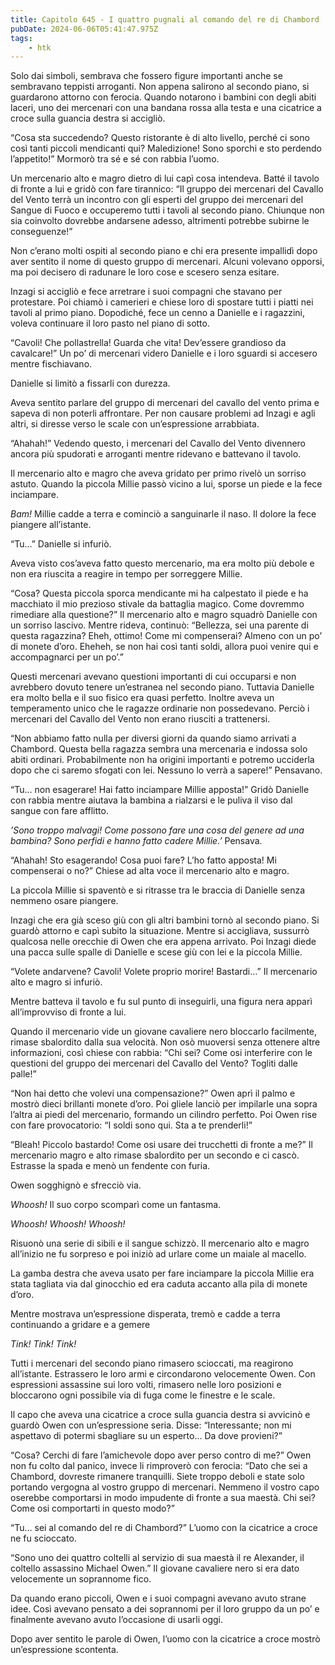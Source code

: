 ```yaml
---
title: Capitolo 645 - I quattro pugnali al comando del re di Chambord
pubDate: 2024-06-06T05:41:47.975Z
tags:
    - htk
---
```


Solo dai simboli, sembrava che fossero figure importanti anche se sembravano teppisti arroganti. Non appena salirono al secondo piano, si guardarono attorno con ferocia. Quando notarono i bambini con degli abiti laceri, uno dei mercenari con una bandana rossa alla testa e una cicatrice a croce sulla guancia destra si accigliò.

“Cosa sta succedendo? Questo ristorante è di alto livello, perché ci sono così tanti piccoli mendicanti qui? Maledizione! Sono sporchi e sto perdendo l’appetito!” Mormorò tra sé e sé con rabbia l’uomo.

Un mercenario alto e magro dietro di lui capì cosa intendeva. Batté il tavolo di fronte a lui e gridò con fare tirannico: “Il gruppo dei mercenari del Cavallo del Vento terrà un incontro con gli esperti del gruppo dei mercenari del Sangue di Fuoco e occuperemo tutti i tavoli al secondo piano. Chiunque non sia coinvolto dovrebbe andarsene adesso, altrimenti potrebbe subirne le conseguenze!”

Non c’erano molti ospiti al secondo piano e chi era presente impallidì dopo aver sentito il nome di questo gruppo di mercenari. Alcuni volevano opporsi, ma poi decisero di radunare le loro cose e scesero senza esitare.

Inzagi si accigliò e fece arretrare i suoi compagni che stavano per protestare. Poi chiamò i camerieri e chiese loro di spostare tutti i piatti nei tavoli al primo piano. Dopodiché, fece un cenno a Danielle e i ragazzini, voleva continuare il loro pasto nel piano di sotto.

“Cavoli! Che pollastrella! Guarda che vita! Dev’essere grandioso da cavalcare!” Un po’ di mercenari videro Danielle e i loro sguardi si accesero mentre fischiavano.

Danielle si limitò a fissarli con durezza.

Aveva sentito parlare del gruppo di mercenari del cavallo del vento prima e sapeva di non poterli affrontare. Per non causare problemi ad Inzagi e agli altri, si diresse verso le scale con un’espressione arrabbiata.

“Ahahah!” Vedendo questo, i mercenari del Cavallo del Vento divennero ancora più spudorati e arroganti mentre ridevano e battevano il tavolo.

Il mercenario alto e magro che aveva gridato per primo rivelò un sorriso astuto. Quando la piccola Millie passò vicino a lui, sporse un piede e la fece inciampare.

<em>Bam!</em> Millie cadde a terra e cominciò a sanguinarle il naso. Il dolore la fece piangere all’istante.

“Tu…” Danielle si infuriò.

Aveva visto cos’aveva fatto questo mercenario, ma era molto più debole e non era riuscita a reagire in tempo per sorreggere Millie.

“Cosa? Questa piccola sporca mendicante mi ha calpestato il piede e ha macchiato il mio prezioso stivale da battaglia magico. Come dovremmo rimediare alla questione?” Il mercenario alto e magro squadrò Danielle con un sorriso lascivo. Mentre rideva, continuò: “Bellezza, sei una parente di questa ragazzina? Eheh, ottimo! Come mi compenserai? Almeno con un po’ di monete d’oro. Eheheh, se non hai così tanti soldi, allora puoi venire qui e accompagnarci per un po’.”

Questi mercenari avevano questioni importanti di cui occuparsi e non avrebbero dovuto tenere un’estranea nel secondo piano. Tuttavia Danielle era molto bella e il suo fisico era quasi perfetto. Inoltre aveva un temperamento unico che le ragazze ordinarie non possedevano. Perciò i mercenari del Cavallo del Vento non erano riusciti a trattenersi.

“Non abbiamo fatto nulla per diversi giorni da quando siamo arrivati a Chambord. Questa bella ragazza sembra una mercenaria e indossa solo abiti ordinari. Probabilmente non ha origini importanti e potremo ucciderla dopo che ci saremo sfogati con lei. Nessuno lo verrà a sapere!” Pensavano.

“Tu… non esagerare! Hai fatto inciampare Millie apposta!” Gridò Danielle con rabbia mentre aiutava la bambina a rialzarsi e le puliva il viso dal sangue con fare afflitto.

<em>’Sono troppo malvagi! Come possono fare una cosa del genere ad una bambina? Sono perfidi e hanno fatto cadere Millie.’</em> Pensava.

“Ahahah! Sto esagerando! Cosa puoi fare? L’ho fatto apposta! Mi compenserai o no?” Chiese ad alta voce il mercenario alto e magro.

La piccola Millie si spaventò e si ritrasse tra le braccia di Danielle senza nemmeno osare piangere.

Inzagi che era già sceso giù con gli altri bambini tornò al secondo piano. Si guardò attorno e capì subito la situazione. Mentre si accigliava, sussurrò qualcosa nelle orecchie di Owen che era appena arrivato.
Poi Inzagi diede una pacca sulle spalle di Danielle e scese giù con lei e la piccola Millie.

“Volete andarvene? Cavoli! Volete proprio morire! Bastardi…” Il mercenario alto e magro si infuriò.

Mentre batteva il tavolo e fu sul punto di inseguirli, una figura nera apparì all’improvviso di fronte a lui.

Quando il mercenario vide un giovane cavaliere nero bloccarlo facilmente, rimase sbalordito dalla sua velocità. Non osò muoversi senza ottenere altre informazioni, così chiese con rabbia: “Chi sei? Come osi interferire con le questioni del gruppo dei mercenari del Cavallo del Vento? Togliti dalle palle!”

“Non hai detto che volevi una compensazione?” Owen aprì il palmo e mostrò dieci brillanti monete d’oro. Poi gliele lanciò per impilarle una sopra l’altra ai piedi del mercenario, formando un cilindro perfetto. Poi Owen rise con fare provocatorio: “I soldi sono qui. Sta a te prenderli!”

“Bleah! Piccolo bastardo! Come osi usare dei trucchetti di fronte a me?” Il mercenario magro e alto rimase sbalordito per un secondo e ci cascò. Estrasse la spada e menò un fendente con furia.

Owen sogghignò e sfrecciò via.

<em>Whoosh!</em> Il suo corpo scomparì come un fantasma.

<em>Whoosh! Whoosh! Whoosh!</em>

Risuonò una serie di sibili e il sangue schizzò. Il mercenario alto e magro all’inizio ne fu sorpreso e poi iniziò ad urlare come un maiale al macello.

La gamba destra che aveva usato per fare inciampare la piccola Millie era stata tagliata via dal ginocchio ed era caduta accanto alla pila di monete d’oro.

Mentre mostrava un’espressione disperata, tremò e cadde a terra continuando a gridare e a gemere

<em>Tink! Tink! Tink!</em>

Tutti i mercenari del secondo piano rimasero scioccati, ma reagirono all’istante. Estrassero le loro armi e circondarono velocemente Owen. Con espressioni assassine sui loro volti, rimasero nelle loro posizioni e bloccarono ogni possibile via di fuga come le finestre e le scale.

Il capo che aveva una cicatrice a croce sulla guancia destra si avvicinò e guardò Owen con un’espressione seria. Disse: “Interessante; non mi aspettavo di potermi sbagliare su un esperto… Da dove provieni?”

“Cosa? Cerchi di fare l’amichevole dopo aver perso contro di me?” Owen non fu colto dal panico, invece li rimproverò con ferocia: “Dato che sei a Chambord, dovreste rimanere tranquilli. Siete troppo deboli e state solo portando vergogna al vostro gruppo di mercenari. Nemmeno il vostro capo oserebbe comportarsi in modo impudente di fronte a sua maestà. Chi sei? Come osi comportarti in questo modo?”

“Tu… sei al comando del re di Chambord?” L’uomo con la cicatrice a croce ne fu scioccato.

“Sono uno dei quattro coltelli al servizio di sua maestà il re Alexander, il coltello assassino Michael Owen.” Il giovane cavaliere nero si era dato velocemente un soprannome fico.

Da quando erano piccoli, Owen e i suoi compagni avevano avuto strane idee. Così avevano pensato a dei soprannomi per il loro gruppo da un po’ e finalmente avevano avuto l’occasione di usarli oggi.

Dopo aver sentito le parole di Owen, l’uomo con la cicatrice a croce mostrò un’espressione scontenta.



